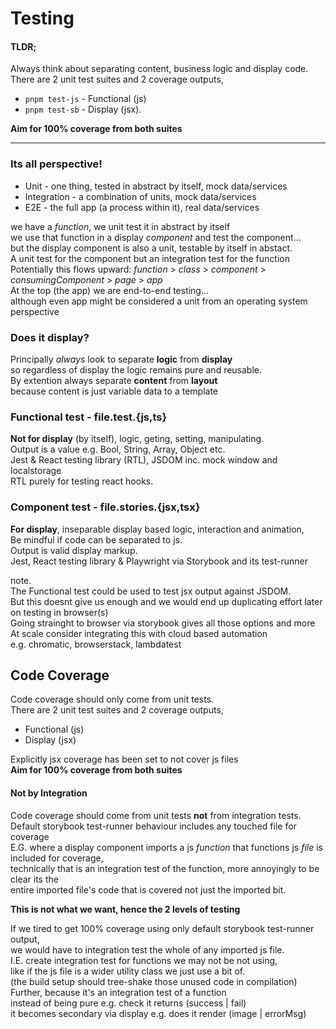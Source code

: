 # Testing 

#### TLDR;
Always think about separating content, business logic and display code.  
There are 2 unit test suites and 2 coverage outputs,  
- `pnpm test-js` - Functional (js)
- `pnpm test-sb` - Display (jsx).  

**Aim for 100% coverage from both suites**

-----

### Its all perspective!
- Unit - one thing, tested in abstract by itself, mock data/services
- Integration - a combination of units, mock data/services
- E2E - the full app (a process within it), real data/services

we have a *function*, we unit test it in abstract by itself  
we use that function in a display *component* and test the component...  
but the display component is also a unit, testable by itself in abstact.  
A unit test for the component but an integration test for the function  
Potentially this flows upward: *function* > *class* > *component* > *consumingComponent* > *page* > *app*  
At the top (the app) we are end-to-end testing...  
although even app might be considered a unit from an operating system perspective  
  
### Does it display? 
Principally *always* look to separate **logic** from **display**  
so regardless of display the logic remains pure and reusable.  
By extention always separate **content** from **layout**  
because content is just variable data to a template  

### Functional test - file.test.{js,ts} 
**Not for display** (by itself), logic, geting, setting, manipulating.  
Output is a value e.g. Bool, String, Array, Object etc.  
Jest & React testing library (RTL), JSDOM inc. mock window and localstorage  
RTL purely for testing react hooks.  

### Component test - file.stories.{jsx,tsx}  
**For display**, inseparable display based logic, interaction and animation,  
Be mindful if code can be separated to js.  
Output is valid display markup.  
Jest, React testing library & Playwright via Storybook and its test-runner  

note.  
The Functional test could be used to test jsx output against JSDOM.  
But this doesnt give us enough and we would end up duplicating effort later on testing in browser(s)  
Going strainght to browser via storybook gives all those options and more  
At scale consider integrating this with cloud based automation  
e.g. chromatic, browserstack, lambdatest  

## Code Coverage
Code coverage should only come from unit tests.  
There are 2 unit test suites and 2 coverage outputs,  

- Functional (js)
- Display (jsx)  

Explicitly jsx coverage has been set to not cover js files  
**Aim for 100% coverage from both suites**
 
#### Not by Integration  
Code coverage should come from unit tests **not** from integration tests.  
Default storybook test-runner behaviour includes any touched file for coverage  
E.G. where a display component imports a js *function* that functions js *file* is included for coverage,  
technically that is an integration test of the function, more annoyingly to be clear its the  
entire imported file's code that is covered not just the imported bit.  

**This is not what we want, hence the 2 levels of testing**  

If we tired to get 100% coverage using only default storybook test-runner output,  
we would have to integration test the whole of any imported js file.  
I.E. create integration test for functions we may not be not using,  
like if the js file is a wider utility class we just use a bit of.  
(the build setup should tree-shake those unused code in compilation)  
Further, because it's an integration test of a function  
instead of being pure e.g. check it returns (success | fail)  
it becomes secondary via display e.g. does it render (image | errorMsg)

